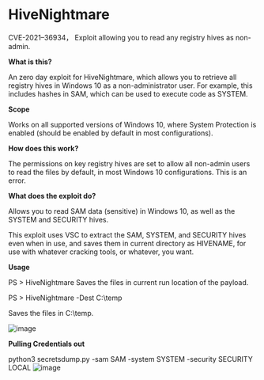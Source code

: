 # HiveNightmare

CVE-2021–36934， Exploit allowing you to read any registry hives as non-admin.

**What is this?**

An zero day exploit for HiveNightmare, which allows you to retrieve all registry hives in Windows 10 as a non-administrator user. For example, this includes hashes in SAM, which can be used to execute code as SYSTEM.

**Scope**

Works on all supported versions of Windows 10, where System Protection is enabled (should be enabled by default in most configurations).

**How does this work?**

The permissions on key registry hives are set to allow all non-admin users to read the files by default, in most Windows 10 configurations. This is an error.

**What does the exploit do?**

Allows you to read SAM data (sensitive) in Windows 10, as well as the SYSTEM and SECURITY hives.

This exploit uses VSC to extract the SAM, SYSTEM, and SECURITY hives even when in use, and saves them in current directory as HIVENAME, for use with whatever cracking tools, or whatever, you want.

**Usage**

PS > HiveNightmare
Saves the files in current run location of the payload.

PS > HiveNightmare -Dest C:\temp

Saves the files in C:\temp.

![image](https://user-images.githubusercontent.com/15625431/126903397-a758f333-2639-4618-a508-3351b02c5dfd.png)



**Pulling Credentials out**

python3 secretsdump.py -sam SAM -system SYSTEM -security SECURITY LOCAL
![image](https://user-images.githubusercontent.com/15625431/126903531-b5f1d6d9-b585-4e28-b115-2aec3ae98795.png)



